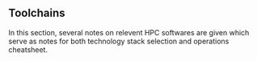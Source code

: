 ## Toolchains

In this section, several notes on relevent HPC softwares are given which serve as notes for both technology stack selection and operations cheatsheet.